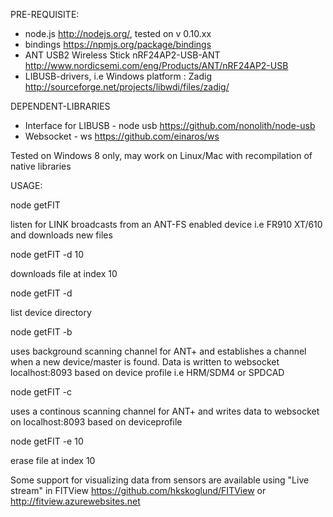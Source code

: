 PRE-REQUISITE:

  - node.js http://nodejs.org/, tested on v 0.10.xx
  - bindings https://npmjs.org/package/bindings
  - ANT USB2 Wireless Stick nRF24AP2-USB-ANT http://www.nordicsemi.com/eng/Products/ANT/nRF24AP2-USB
  - LIBUSB-drivers, i.e Windows platform : Zadig http://sourceforge.net/projects/libwdi/files/zadig/
  
DEPENDENT-LIBRARIES

  - Interface for LIBUSB - node usb https://github.com/nonolith/node-usb
  - Websocket - ws https://github.com/einaros/ws
  
Tested on Windows 8 only, may work on Linux/Mac with recompilation of native libraries

USAGE:

node getFIT 

  listen for LINK broadcasts from an ANT-FS enabled device i.e FR910 XT/610 and downloads new files
  
node getFIT -d 10

  downloads file at index 10
  
node getFIT -d 

  list device directory
  
node getFIT -b

  uses background scanning channel for ANT+ and establishes a channel when a new device/master is found. Data is written to websocket
  localhost:8093 based on device profile i.e HRM/SDM4 or SPDCAD
  
node getFIT -c

  uses a continous scanning channel for ANT+ and writes data to websocket on localhost:8093 based on deviceprofile
  
node getFIT -e 10

  erase file at index 10
  
Some support for visualizing data from sensors are available using "Live stream" in FITView https://github.com/hkskoglund/FITView or http://fitview.azurewebsites.net

